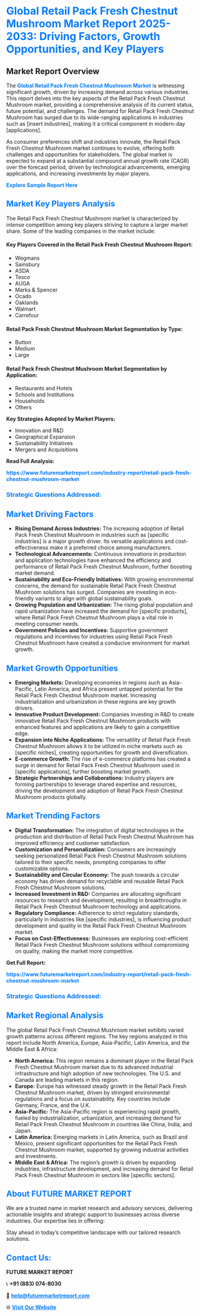 <h1 style="color: #007BFF;">Global Retail Pack Fresh Chestnut Mushroom Market Report 2025-2033: Driving Factors, Growth Opportunities, and Key Players</h1>

<section id="overview">
<h2>Market Report Overview</h2>
<p>The <a href="https://www.futuremarketreport.com/industry-report/retail-pack-fresh-chestnut-mushroom-market" style="color: #007BFF; text-decoration: none;"><strong>Global Retail Pack Fresh Chestnut Mushroom Market</strong></a> is witnessing significant growth, driven by increasing demand across various industries. This report delves into the key aspects of the Retail Pack Fresh Chestnut Mushroom market, providing a comprehensive analysis of its current status, future potential, and challenges. The demand for Retail Pack Fresh Chestnut Mushroom has surged due to its wide-ranging applications in industries such as [insert industries], making it a critical component in modern-day [applications].</p>
<p>As consumer preferences shift and industries innovate, the Retail Pack Fresh Chestnut Mushroom market continues to evolve, offering both challenges and opportunities for stakeholders. The global market is expected to expand at a substantial compound annual growth rate (CAGR) over the forecast period, driven by technological advancements, emerging applications, and increasing investments by major players.</p>
</section>

<section id="overview">
<p><a href="https://www.futuremarketreport.com/request-sample/reportId=102266" style="color: #007BFF; text-decoration: none;"><strong>Explore Sample Report Here</strong></a></p>
</section>

<section id="key-players">
<h2 style="color: #007BFF;">Market Key Players Analysis</h2>
<p>The Retail Pack Fresh Chestnut Mushroom market is characterized by intense competition among key players striving to capture a larger market share. Some of the leading companies in the market include:</p>
<h4>Key Players Covered in the Retail Pack Fresh Chestnut Mushroom Report:</h4>
<ul><li>Wegmans</li><li>Sainsbury</li><li>ASDA</li><li>Tesco</li><li>AUGA</li><li>Marks &amp; Spencer</li><li>Ocado</li><li>Oaklands</li><li>Walmart</li><li>Carrefour</li></ul>
<h4>Retail Pack Fresh Chestnut Mushroom Market Segmentation by Type:</h4>
<ul><li>Button</li><li>Medium</li><li>Large</li></ul>

<h4>Retail Pack Fresh Chestnut Mushroom Market Segmentation by Application:</h4>
<ul><li>Restaurants and Hotels</li><li>Schools and Institutions</li><li>Households</li><li>Others</li></ul>
<p><strong>Key Strategies Adopted by Market Players:</strong></p>
<ul>
<li>Innovation and R&D</li>
<li>Geographical Expansion</li>
<li>Sustainability Initiatives</li>
<li>Mergers and Acquisitions</li>
</ul>
</section>

<section>
<p><strong>Read Full Analysis: </strong></p><a href="https://www.futuremarketreport.com/industry-report/retail-pack-fresh-chestnut-mushroom-market" style="color: #007BFF; text-decoration: none;"><strong>https://www.futuremarketreport.com/industry-report/retail-pack-fresh-chestnut-mushroom-market</strong></a>
<h3 style="color: #007BFF;">Strategic Questions Addressed:</h3>
</section>

<section id="driving-factors">
<h2 style="color: #007BFF;">Market Driving Factors</h2>
<ul>
<li><strong>Rising Demand Across Industries:</strong> The increasing adoption of Retail Pack Fresh Chestnut Mushroom in industries such as [specific industries] is a major growth driver. Its versatile applications and cost-effectiveness make it a preferred choice among manufacturers.</li>
<li><strong>Technological Advancements:</strong> Continuous innovations in production and application technologies have enhanced the efficiency and performance of Retail Pack Fresh Chestnut Mushroom, further boosting market demand.</li>
<li><strong>Sustainability and Eco-Friendly Initiatives:</strong> With growing environmental concerns, the demand for sustainable Retail Pack Fresh Chestnut Mushroom solutions has surged. Companies are investing in eco-friendly variants to align with global sustainability goals.</li>
<li><strong>Growing Population and Urbanization:</strong> The rising global population and rapid urbanization have increased the demand for [specific products], where Retail Pack Fresh Chestnut Mushroom plays a vital role in meeting consumer needs.</li>
<li><strong>Government Policies and Incentives:</strong> Supportive government regulations and incentives for industries using Retail Pack Fresh Chestnut Mushroom have created a conducive environment for market growth.</li>
</ul>
</section>

<section id="growth-opportunities">
<h2 style="color: #007BFF;">Market Growth Opportunities</h2>
<ul>
<li><strong>Emerging Markets:</strong> Developing economies in regions such as Asia-Pacific, Latin America, and Africa present untapped potential for the Retail Pack Fresh Chestnut Mushroom market. Increasing industrialization and urbanization in these regions are key growth drivers.</li>
<li><strong>Innovative Product Development:</strong> Companies investing in R&D to create innovative Retail Pack Fresh Chestnut Mushroom products with enhanced features and applications are likely to gain a competitive edge.</li>
<li><strong>Expansion into Niche Applications:</strong> The versatility of Retail Pack Fresh Chestnut Mushroom allows it to be utilized in niche markets such as [specific niches], creating opportunities for growth and diversification.</li>
<li><strong>E-commerce Growth:</strong> The rise of e-commerce platforms has created a surge in demand for Retail Pack Fresh Chestnut Mushroom used in [specific applications], further boosting market growth.</li>
<li><strong>Strategic Partnerships and Collaborations:</strong> Industry players are forming partnerships to leverage shared expertise and resources, driving the development and adoption of Retail Pack Fresh Chestnut Mushroom products globally.</li>
</ul>
</section>

<section id="trending-factors">
<h2 style="color: #007BFF;">Market Trending Factors</h2>
<ul>
<li><strong>Digital Transformation:</strong> The integration of digital technologies in the production and distribution of Retail Pack Fresh Chestnut Mushroom has improved efficiency and customer satisfaction.</li>
<li><strong>Customization and Personalization:</strong> Consumers are increasingly seeking personalized Retail Pack Fresh Chestnut Mushroom solutions tailored to their specific needs, prompting companies to offer customizable options.</li>
<li><strong>Sustainability and Circular Economy:</strong> The push towards a circular economy has driven demand for recyclable and reusable Retail Pack Fresh Chestnut Mushroom solutions.</li>
<li><strong>Increased Investment in R&D:</strong> Companies are allocating significant resources to research and development, resulting in breakthroughs in Retail Pack Fresh Chestnut Mushroom technology and applications.</li>
<li><strong>Regulatory Compliance:</strong> Adherence to strict regulatory standards, particularly in industries like [specific industries], is influencing product development and quality in the Retail Pack Fresh Chestnut Mushroom market.</li>
<li><strong>Focus on Cost-Effectiveness:</strong> Businesses are exploring cost-efficient Retail Pack Fresh Chestnut Mushroom solutions without compromising on quality, making the market more competitive.</li>
</ul>
</section>

<section>
<p><strong>Get Full Report: </strong></p><a href="https://www.futuremarketreport.com/industry-report/retail-pack-fresh-chestnut-mushroom-market" style="color: #007BFF; text-decoration: none;"><strong>https://www.futuremarketreport.com/industry-report/retail-pack-fresh-chestnut-mushroom-market</strong></a>
<h3 style="color: #007BFF;">Strategic Questions Addressed:</h3>
</section>


<section id="regional-analysis">
<h2 style="color: #007BFF;">Market Regional Analysis</h2>
<p>The global Retail Pack Fresh Chestnut Mushroom market exhibits varied growth patterns across different regions. The key regions analyzed in this report include North America, Europe, Asia-Pacific, Latin America, and the Middle East & Africa:</p>
<ul>
<li><strong>North America:</strong> This region remains a dominant player in the Retail Pack Fresh Chestnut Mushroom market due to its advanced industrial infrastructure and high adoption of new technologies. The U.S. and Canada are leading markets in this region.</li>
<li><strong>Europe:</strong> Europe has witnessed steady growth in the Retail Pack Fresh Chestnut Mushroom market, driven by stringent environmental regulations and a focus on sustainability. Key countries include Germany, France, and the U.K.</li>
<li><strong>Asia-Pacific:</strong> The Asia-Pacific region is experiencing rapid growth, fueled by industrialization, urbanization, and increasing demand for Retail Pack Fresh Chestnut Mushroom in countries like China, India, and Japan.</li>
<li><strong>Latin America:</strong> Emerging markets in Latin America, such as Brazil and Mexico, present significant opportunities for the Retail Pack Fresh Chestnut Mushroom market, supported by growing industrial activities and investments.</li>
<li><strong>Middle East & Africa:</strong> The region’s growth is driven by expanding industries, infrastructure development, and increasing demand for Retail Pack Fresh Chestnut Mushroom in sectors like [specific sectors].</li>
</ul>
</section>

<footer>
<h2 style="color: #007BFF;">About FUTURE MARKET REPORT</h2>
<p>We are a trusted name in market research and advisory services, delivering actionable insights and strategic support to businesses across diverse industries. Our expertise lies in offering:</p>

<p>Stay ahead in today’s competitive landscape with our tailored research solutions.</p>

<h2 style="color: #007BFF;">Contact Us:</h2>
<p><strong>FUTURE MARKET REPORT</strong></p>
<p>📞 <strong>+91 (883) 074-8030</strong></p>
<p>📧 <strong><a href="mailto:help@futuremarketreport.com" style="color: #007BFF;">help@futuremarketreport.com</a></strong></p>
<p>🌐 <strong><a href="https://www.futuremarketreport.com/" style="color: #007BFF;">Visit Our Website</a></strong></p>
</footer>